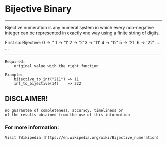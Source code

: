 # Bijective Binary

___
Bijective numeration is any numeral system 
in which every non-negative integer can be 
represented in exactly one way using a 
finite string of digits.

First six Bijective:
    0 -> ''
    1 -> '1'
    2 -> '2'
    3 -> '11'
    4 -> '12'
    5 -> '21'
    6 -> '22'
    .... ...
___

    Required:
        original value with the right function

    Example:
        bijective_to_int("211") => 11
        int_to_bijective(14)    => 222

## DISCLAIMER!
    no guarantee of completeness, accuracy, timeliness or 
    of the results obtained from the use of this information

### For more information:
	Visit [Wikipedia](https://en.wikipedia.org/wiki/Bijective_numeration)
